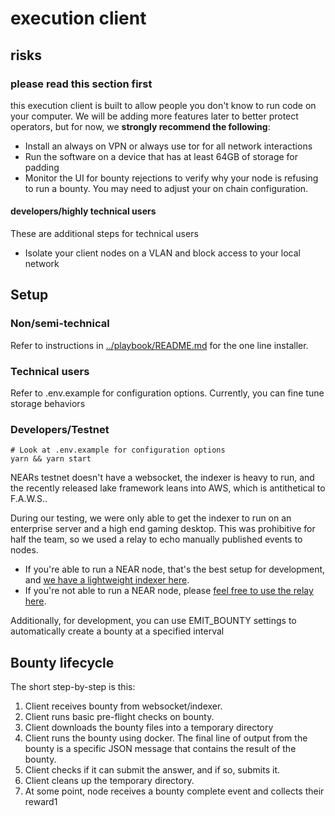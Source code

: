 # execution client

## risks
### **please read this section first**
this execution client is built to allow people you don't know to run code on your computer. We will be adding more features later to better protect operators, but for now, we **strongly recommend the following**:
* Install an always on VPN or always use tor for all network interactions
* Run the software on a device that has at least 64GB of storage for padding
* Monitor the UI for bounty rejections to verify why your node is refusing to run a bounty. You may need to adjust your on chain configuration.

#### developers/highly technical users
These are additional steps for technical users
* Isolate your client nodes on a VLAN and block access to your local network

## Setup

### Non/semi-technical
Refer to instructions in [../playbook/README.md](../playbook/README.md) for the one line installer.

### Technical users
Refer to .env.example for configuration options. Currently, you can fine tune storage behaviors

### Developers/Testnet
```shell
# Look at .env.example for configuration options
yarn && yarn start
```
NEARs testnet doesn't have a websocket, the indexer is heavy to run, and the recently released lake framework leans into AWS, which is antithetical to F.A.W.S.. 

During our testing, we were only able to get the indexer to run on an enterprise server and a high end gaming desktop. This was prohibitive for half the team, so we used a relay to echo manually published events to nodes. 
* If you're able to run a NEAR node, that's the best setup for development, and [we have a lightweight indexer here](https://github.com/ad0ll/nearcore/tree/master/tools/indexer/lightweight-indexer). 
* If you're not able to run a NEAR node, please [feel free to use the relay here](https://github.com/ad0ll/nearcore/tree/master/tools/indexer/websocket-relay).

Additionally, for development, you can use EMIT_BOUNTY settings to automatically create a bounty at a specified interval


## Bounty lifecycle
The short step-by-step is this:
1. Client receives bounty from websocket/indexer.
2. Client runs basic pre-flight checks on bounty.
3. Client downloads the bounty files into a temporary directory
4. Client runs the bounty using docker. The final line of output from the bounty is a specific JSON message that contains the result of the bounty.
5. Client checks if it can submit the answer, and if so, submits it.
6. Client cleans up the temporary directory.
7. At some point, node receives a bounty complete event and collects their reward1
